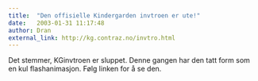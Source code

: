 ```yaml
---
title:  "Den offisielle Kindergarden invtroen er ute!"
date:   2003-01-31 11:17:48
author: Dran
external_link: http://kg.contraz.no/invtro.html
---
```

Det stemmer, KGinvtroen er sluppet. Denne gangen har den tatt form som
en kul flashanimasjon. Følg linken for å se den.

